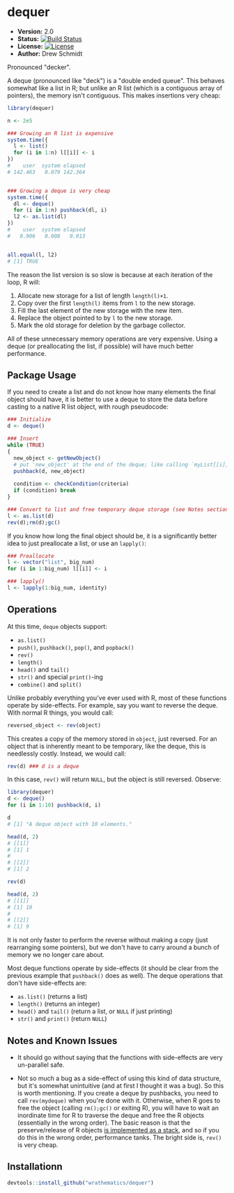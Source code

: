 # dequer 


* **Version:** 2.0
* **Status:** [![Build Status](https://travis-ci.org/wrathematics/dequer.png)](https://travis-ci.org/wrathematics/dequer) 
* **License:** [![License](http://img.shields.io/badge/license-BSD%202--Clause-orange.svg?style=flat)](http://opensource.org/licenses/BSD-2-Clause)
* **Author:** Drew Schmidt



Pronounced "decker".

A deque (pronounced like "deck") is a "double ended queue".  This
behaves somewhat like a list in R; but unlike an R list (which is
a contiguous array of pointers), the memory isn't contiguous.
This makes insertions very cheap:

```r
library(dequer)

n <- 2e5

### Growing an R list is expensive
system.time({
  l <- list()
  for (i in 1:n) l[[i]] <- i
})
#    user  system elapsed 
# 142.463   0.079 142.364 


### Growing a deque is very cheap
system.time({
  dl <- deque()
  for (i in 1:n) pushback(dl, i)
  l2 <- as.list(dl)
})
#    user  system elapsed 
#   0.906   0.008   0.913 


all.equal(l, l2)
# [1] TRUE
```

The reason the list version is so slow is because at each iteration
of the loop, R will:

1. Allocate new storage for a list of length `length(l)+1`.
2. Copy over the first `length(l)` items from `l` to the new storage.
3. Fill the last element of the new storage with the new item.
4. Replace the object pointed to by `l` to the new storage.
5. Mark the old storage for deletion by the garbage collector.

All of these unnecessary memory operations are very expensive.
Using a deque (or preallocating the list, if possible) will have
much better performance.



## Package Usage

If you need to create a list and do not know how many elements the
final object should have, it is better to use a deque to store
the data before casting to a native R list object, with rough
pseudocode:

```r
### Initialize
d <- deque()

### Insert
while (TRUE)
{
  new_object <- getNewObject()
  # put 'new_object' at the end of the deque; like calling `myList[[i]] <- new_object`
  pushback(d, new_object)
  
  condition <- checkCondition(criteria)
  if (condition) break
}

### Convert to list and free temporary deque storage (see Notes section for more info)
l <- as.list(d)
rev(d);rm(d);gc()
```

If you know how long the final object should be, it is a significantly
better idea to just preallocate a list, or use an `lapply()`:

```r
### Preallocate
l <- vector("list", big_num)
for (i in 1:big_num) l[[i]] <- i

### lapply()
l <- lapply(1:big_num, identity)
```



## Operations

At this time, `deque` objects support:

* `as.list()`
* `push()`, `pushback()`, `pop()`, and `popback()`
* `rev()`
* `length()`
* `head()` and `tail()`
* `str()` and special `print()`-ing
* `combine()` and `split()`

Unlike probably everything you've ever used with R, most of these
functions operate by side-effects.  For example, say you want
to reverse the deque.  With normal R things, you would call:

```r
reversed_object <- rev(object)
```

This creates a copy of the memory stored in `object`, just reversed.
For an object that is inherently meant to be temporary, like the
deque, this is needlessly costly.  Instead, we would call:

```r
rev(d) ### d is a deque
```

In this case, `rev()` will return `NULL`, but the object is still
reversed.  Observe:

```r
library(dequer)
d <- deque()
for (i in 1:10) pushback(d, i)

d
# [1] "A deque object with 10 elements."

head(d, 2)
# [[1]]
# [1] 1
# 
# [[2]]
# [1] 2

rev(d)

head(d, 2)
# [[1]]
# [1] 10
# 
# [[2]]
# [1] 9
```

It is not only faster to perform the reverse without making a copy
(just rearranging some pointers), but we don't have to carry around
a bunch of memory we no longer care about.

Most deque functions operate by side-effects (it should be clear
from the previous example that `pushback()` does as well).  The
deque operations that don't have side-effects are:

* `as.list()` (returns a list)
* `length()` (returns an integer)
* `head()` and `tail()` (return a list, or `NULL` if just printing)
* `str()` and `print()` (return `NULL`)



## Notes and Known Issues

* It should go without saying that the functions with side-effects
are very un-parallel safe.

* Not so much a bug as a side-effect of using this kind of data
structure, but it's somewhat unintuitive (and at first I thought it
was a bug).  So this is worth mentioning.  If you create a deque
by pushbacks, you need to call `rev(mydeque)` when you're done with
it.  Otherwise, when R goes to free the object (calling `rm();gc()`
or exiting R), you will have to wait an inordinate time for R to
traverse the deque and free the R objects (essentially in the wrong
order).  The basic reason is that the preserve/release of R objects
[is implemented as a stack](http://lists.r-forge.r-project.org/pipermail/rcpp-devel/2010-January/000180.html),
and so if you do this in the wrong order, performance tanks.
The bright side is, `rev()` is very cheap.




## Installationn

```r
devtools::install_github("wrathematics/dequer")
```


